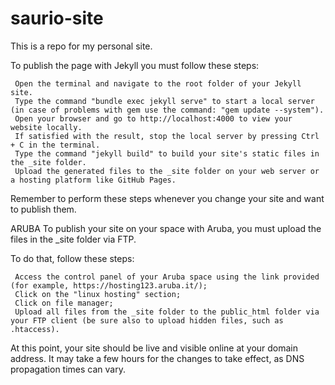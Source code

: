 # saurio-site

This is a repo for my personal site.


To publish the page with Jekyll you must follow these steps:

     Open the terminal and navigate to the root folder of your Jekyll site.
     Type the command "bundle exec jekyll serve" to start a local server (in case of problems with gem use the command: "gem update --system").
     Open your browser and go to http://localhost:4000 to view your website locally.
     If satisfied with the result, stop the local server by pressing Ctrl + C in the terminal.
     Type the command "jekyll build" to build your site's static files in the _site folder.
     Upload the generated files to the _site folder on your web server or a hosting platform like GitHub Pages.

Remember to perform these steps whenever you change your site and want to publish them.




ARUBA
To publish your site on your space with Aruba, you must upload the files in the _site folder via FTP.

To do that, follow these steps:

     Access the control panel of your Aruba space using the link provided (for example, https://hosting123.aruba.it/);
     Click on the "linux hosting" section;
     Click on file manager;
     Upload all files from the _site folder to the public_html folder via your FTP client (be sure also to upload hidden files, such as .htaccess).

At this point, your site should be live and visible online at your domain address. It may take a few hours for the changes to take effect, as DNS propagation times can vary.
